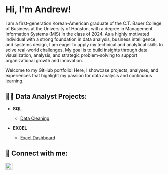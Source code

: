 <h1>Hi, I'm Andrew! </h1>
I am a first-generation Korean-American graduate of the C.T. Bauer College of Business at the University of Houston, with a degree in Management Information Systems (MIS) in the class of 2024. As a highly motivated individual with a strong foundation in data analysis, business intelligence, and systems design, I am eager to apply my technical and analytical skills to solve real-world challenges. My goal is to build insights through data visualization, analysis, and strategic problem-solving to support organizational growth and innovation.

Welcome to my GitHub portfolio! Here, I showcase projects, analyses, and experiences that highlight my passion for data analysis and continuous learning.
<h2>👨‍💻 Data Analyst Projects:</h2>

- <b>SQL</b>
  - [Data Cleaning](https://github.com/apark2019/SQL-Data-Cleaning-Project)

- <b>EXCEL</b>
  - [Excel Dashboard](https://github.com/apark2019/Excel-Dashboard)
  
<h2> 🤳 Connect with me:</h2>

[<img align="left" alt="JoshMadakor | LinkedIn" width="22px" src="https://cdn.jsdelivr.net/npm/simple-icons@v3/icons/linkedin.svg" />][linkedin]


[linkedin]: https://www.linkedin.com/in/apark19/

<!--
**joshmadakor1/joshmadakor1** is a ✨ _special_ ✨ repository because its `README.md` (this file) appears on your GitHub profile.

Here are some ideas to get you started:

- 🔭 I’m currently working on ...
- 🌱 I’m currently learning ...
- 👯 I’m looking to collaborate on ...
- 🤔 I’m looking for help with ...
- 💬 Ask me about ...
- 📫 How to reach me: ...
- 😄 Pronouns: ...
- ⚡ Fun fact: ...
-->
